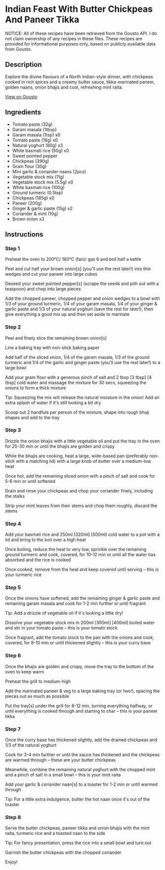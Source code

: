 # Indian Feast With Butter Chickpeas And Paneer Tikka

NOTICE: All of these recipes have been retrieved from the Gousto API. I do not claim ownership of any recipes in these files. These recipes are provided for informational purposes only, based on publicly available data from Gousto.

## Description

Explore the divine flavours of a North Indian-style dinner, with chickpeas cooked in rich spices and a creamy butter sauce, tikka-marinated paneer, golden naans, onion bhajis and cool, refreshing mint raita. 

[View on Gousto](https://www.gousto.co.uk/recipes/cookbook/indian-feast-with-butter-chickpeas-and-paneer-tikka)

## Ingredients

- Tomato paste (32g)
- Garam masala (1tbsp)
- Garam masala (1tsp) x0
- Tomato paste (16g) x0
- Natural yoghurt (80g) x3
- White basmati rice (50g) x0
- Sweet pointed pepper
- Chickpeas (390g)
- Gram flour (30g)
- Mini garlic & coriander naans (2pcs)
- Vegetable stock mix (11g)
- Vegetable stock mix (5.5g) x0
- White basmati rice (100g)
- Ground turmeric (0.5tsp)
- Chickpeas (185g) x0
- Paneer (200g)
- Ginger & garlic paste (15g) x2
- Coriander & mint (10g)
- Brown onion x3

## Instructions


### Step 1

Preheat the oven to 200°C/ 180°C (fan)/ gas 6 and boil half a kettle

Peel and cut half your brown onion[s] (you'll use the rest later!) into thin wedges and cut your paneer into large cubes

Deseed your sweet pointed pepper[s] (scrape the seeds and pith out with a teaspoon) and chop into large pieces

Add the chopped paneer, chopped pepper and onion wedges to a bowl with 1/3 of your ground turmeric, 1/4 of your garam masala, 1/4 of your ginger & garlic paste and 1/3 of your natural yoghurt (save the rest for later!), then give everything a good mix up and then set aside to marinate


### Step 2

Peel and finely slice the remaining brown onion[s]

Line a baking tray with non-stick baking paper

Add half of the sliced onion, 1/4 of the garam masala, 1/3 of the ground turmeric and 1/4 of the garlic and ginger paste (you'll use the rest later!) to a large bowl

Add your gram flour with a generous pinch of salt and 2 tbsp <span class="text-purple">[3 tbsp] </span><span class="text-danger">[4 tbsp]</span> cold water and massage the mixture for 30 secs, squeezing the onions to form a thick mixture

Tip: Squeezing the mix will release the natural moisture in the onion! Add an extra splash of water if it's still looking a bit dry

Scoop out 2 handfuls per person of the mixture, shape into rough bhaji shapes and add to the tray


### Step 3

Drizzle the onion bhajis with a little vegetable oil and put the tray in the oven for 25-30 min or until the bhajis are golden and crispy

While the bhajis are cooking, heat a large, wide-based pan (preferably non-stick with a matching lid) with a large knob of butter over a medium-low heat

Once hot, add the remaining sliced onion with a pinch of salt and cook for 5-6 min or until softened

Drain and rinse your chickpeas and chop your coriander finely, including the stalks

Strip your mint leaves from their stems and chop them roughly, discard the stems


### Step 4

Add your basmati rice and 250ml<span class="text-danger"> <span class="text-purple">[320ml]</span> [500ml]</span> cold water to a pot with a lid and bring to the boil over a high heat

Once boiling, reduce the heat to very low, sprinkle over the remaining ground turmeric and cook, covered, for 10-12 min or until all the water has absorbed and the rice is cooked

Once cooked, remove from the heat and keep covered until serving – this is your turmeric rice


### Step 5

Once the onions have softened, add the remaining ginger & garlic paste and remaining garam masala and cook for 1-2 min further or until fragrant

Tip: Add a drizzle of vegetable oil if it's looking a little dry!

Dissolve your vegetable stock mix in 200ml<span class="text-danger"> <span class="text-purple">[300ml] </span>[400ml] </span>boiled water and stir in your tomato paste – this is your tomato stock

Once fragrant, add the tomato stock to the pan with the onions and cook, covered, for 8-10 min or until thickened slightly – this is your curry base


### Step 6

Once the bhajis are golden and crispy, move the tray to the bottom of the oven to keep warm

Preheat the grill to medium-high

Add the marinated paneer & veg to a large baking tray (or two!), spacing the pieces out as much as possible

Put the tray[s] under the grill for 8-12 min, turning everything halfway, or until everything is cooked through and starting to char – this is your paneer tikka


### Step 7

Once the curry base has thickened slightly, add the drained chickpeas and 1/3 of the natural yoghurt

Cook for 3-4 min further or until the sauce has thickened and the chickpeas are warmed through – these are your butter chickpeas

Meanwhile, combine the remaining natural yoghurt with the chopped mint and a pinch of salt in a small bowl – this is your mint raita

Add your garlic & coriander naan[s] to a toaster for 1-2 min or until warmed through

Tip: For a little extra indulgence, butter the hot naan once it's out of the toaster

### Step 8

Serve the butter chickpeas, paneer tikka and onion bhajis with the mint raita, turmeric rice and a toasted naan to the side

Tip: For fancy presentation, press the rice into a small bowl and turn out

Garnish the butter chickpeas with the chopped coriander

Enjoy!

